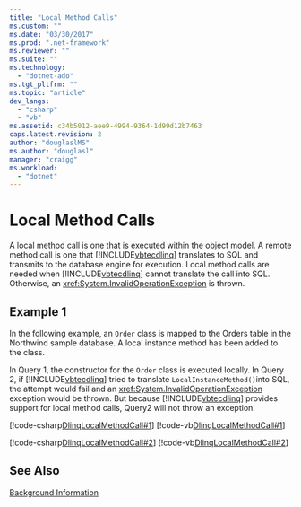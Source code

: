 ```yaml
---
title: "Local Method Calls"
ms.custom: ""
ms.date: "03/30/2017"
ms.prod: ".net-framework"
ms.reviewer: ""
ms.suite: ""
ms.technology: 
  - "dotnet-ado"
ms.tgt_pltfrm: ""
ms.topic: "article"
dev_langs: 
  - "csharp"
  - "vb"
ms.assetid: c34b5012-aee9-4994-9364-1d99d12b7463
caps.latest.revision: 2
author: "douglaslMS"
ms.author: "douglasl"
manager: "craigg"
ms.workload: 
  - "dotnet"
---
```

# Local Method Calls
A local method call is one that is executed within the object model. A remote method call is one that [!INCLUDE[vbtecdlinq](../../../../../../includes/vbtecdlinq-md.md)] translates to SQL and transmits to the database engine for execution. Local method calls are needed when [!INCLUDE[vbtecdlinq](../../../../../../includes/vbtecdlinq-md.md)] cannot translate the call into SQL. Otherwise, an <xref:System.InvalidOperationException> is thrown.  
  
## Example 1  
 In the following example, an `Order` class is mapped to the Orders table in the Northwind sample database. A local instance method has been added to the class.  
  
 In Query 1, the constructor for the `Order` class is executed locally. In Query 2, if [!INCLUDE[vbtecdlinq](../../../../../../includes/vbtecdlinq-md.md)] tried to translate `LocalInstanceMethod()`into SQL, the attempt would fail and an <xref:System.InvalidOperationException> exception would be thrown. But because [!INCLUDE[vbtecdlinq](../../../../../../includes/vbtecdlinq-md.md)] provides support for local method calls, Query2 will not throw an exception.  
  
 [!code-csharp[DlinqLocalMethodCall#1](../../../../../../samples/snippets/csharp/VS_Snippets_Data/DLinqLocalMethodCall/cs/Program.cs#1)]
 [!code-vb[DlinqLocalMethodCall#1](../../../../../../samples/snippets/visualbasic/VS_Snippets_Data/DLinqLocalMethodCall/vb/Module1.vb#1)]  
  
 [!code-csharp[DlinqLocalMethodCall#2](../../../../../../samples/snippets/csharp/VS_Snippets_Data/DLinqLocalMethodCall/cs/northwind.cs#2)]
 [!code-vb[DlinqLocalMethodCall#2](../../../../../../samples/snippets/visualbasic/VS_Snippets_Data/DLinqLocalMethodCall/vb/northwind.vb#2)]  
  
## See Also  
 [Background Information](../../../../../../docs/framework/data/adonet/sql/linq/background-information.md)
